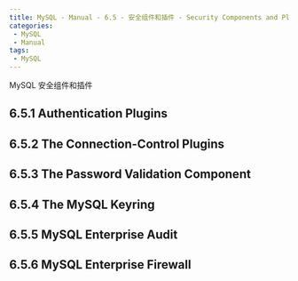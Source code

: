 ```yaml
---
title: MySQL - Manual - 6.5 - 安全组件和插件 - Security Components and Plugins
categories: 
 - MySQL
 - Manual
tags: 
 - MySQL
---
```


MySQL 安全组件和插件

<!--more-->

## 6.5.1 Authentication Plugins



## 6.5.2 The Connection-Control Plugins



## 6.5.3 The Password Validation Component



## 6.5.4 The MySQL Keyring



## 6.5.5 MySQL Enterprise Audit



## 6.5.6 MySQL Enterprise Firewall
